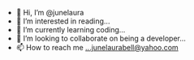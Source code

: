 - 👋 Hi, I’m @junelaura
- 👀 I’m interested in reading...
- 🌱 I’m currently learning coding...
- 💞️ I’m looking to collaborate on being a developer...
- 📫 How to reach me ...junelaurabell@yahoo.com

<!---
junelaura/junelaura is a ✨ special ✨ repository because its `README.md` (this file) appears on your GitHub profile.
You can click the Preview link to take a look at your changes.
--->
